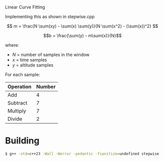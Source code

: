 Linear Curve Fitting

Implementing this as shown in stepwise.cpp

$$ m = \frac{N \sum(xy) - \sum(x) \sum(y)}{N \sum(x^2) - (\sum(x))^2} $$

$$b = \frac{\sum(y) - m\sum(x)}{N}$$

where: 
- $N$ = number of samples in the window
- $x$ = time samples
- $y$ = altitude samples

For each sample:

| Operation | Number |
| --------- | ------ |
| Add       | 4      |
| Subtract  | 7      |
| Multiply  | 7      |
| Divide    | 2      |


# Building
```sh
$ g++ -std=c++23 -Wall -Werror -pedantic -fsanitize=undefined stepwise.cpp -o stepwise
```
